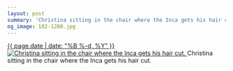 ```yaml
---
layout: post
summary: 'Christina sitting in the chair where the Inca gets his hair cut.'
og_image: 182-1280.jpg
---
```


<p>
 <time>
  <a href="/182">
   {{ page.date | date: "%B %-d, %Y" }}
  </a>
 </time>
 <a href="/182">
  <img alt="Christina sitting in the chair where the Inca gets his hair cut." sizes="(min-width: 700px) 50vw, calc(100vw - 2rem)" src="{{ site.assets_url }}/182-640.jpg" srcset="{{ site.assets_url }}/182-1280.jpg 1280w, {{ site.assets_url }}/182-960.jpg 960w, {{ site.assets_url }}/182-640.jpg 640w, {{ site.assets_url }}/182-320.jpg 320w"/>
 </a>
 <span>
  Christina sitting in the chair where the Inca gets his hair cut.
 </span>
</p>

